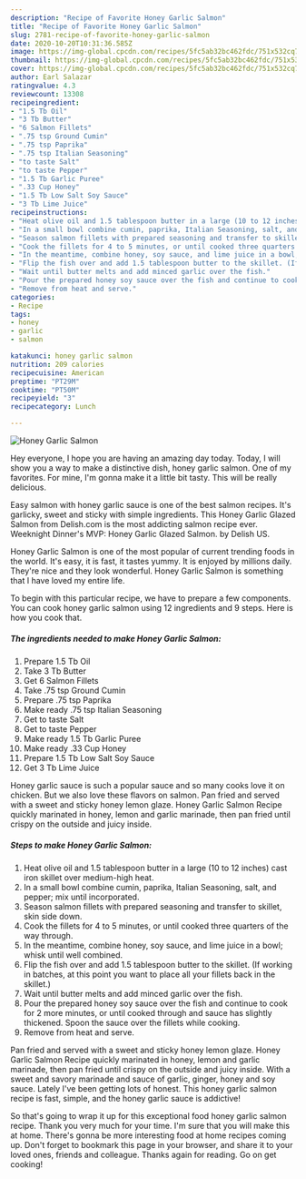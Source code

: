 ```yaml
---
description: "Recipe of Favorite Honey Garlic Salmon"
title: "Recipe of Favorite Honey Garlic Salmon"
slug: 2781-recipe-of-favorite-honey-garlic-salmon
date: 2020-10-20T10:31:36.585Z
image: https://img-global.cpcdn.com/recipes/5fc5ab32bc462fdc/751x532cq70/honey-garlic-salmon-recipe-main-photo.jpg
thumbnail: https://img-global.cpcdn.com/recipes/5fc5ab32bc462fdc/751x532cq70/honey-garlic-salmon-recipe-main-photo.jpg
cover: https://img-global.cpcdn.com/recipes/5fc5ab32bc462fdc/751x532cq70/honey-garlic-salmon-recipe-main-photo.jpg
author: Earl Salazar
ratingvalue: 4.3
reviewcount: 13308
recipeingredient:
- "1.5 Tb Oil"
- "3 Tb Butter"
- "6 Salmon Fillets"
- ".75 tsp Ground Cumin"
- ".75 tsp Paprika"
- ".75 tsp Italian Seasoning"
- "to taste Salt"
- "to taste Pepper"
- "1.5 Tb Garlic Puree"
- ".33 Cup Honey"
- "1.5 Tb Low Salt Soy Sauce"
- "3 Tb Lime Juice"
recipeinstructions:
- "Heat olive oil and 1.5 tablespoon butter in a large (10 to 12 inches) cast iron skillet over medium-high heat."
- "In a small bowl combine cumin, paprika, Italian Seasoning, salt, and pepper; mix until incorporated."
- "Season salmon fillets with prepared seasoning and transfer to skillet, skin side down."
- "Cook the fillets for 4 to 5 minutes, or until cooked three quarters of the way through."
- "In the meantime, combine honey, soy sauce, and lime juice in a bowl; whisk until well combined."
- "Flip the fish over and add 1.5 tablespoon butter to the skillet. (If working in batches, at this point you want to place all your fillets back in the skillet.)"
- "Wait until butter melts and add minced garlic over the fish."
- "Pour the prepared honey soy sauce over the fish and continue to cook for 2 more minutes, or until cooked through and sauce has slightly thickened. Spoon the sauce over the fillets while cooking."
- "Remove from heat and serve."
categories:
- Recipe
tags:
- honey
- garlic
- salmon

katakunci: honey garlic salmon 
nutrition: 209 calories
recipecuisine: American
preptime: "PT29M"
cooktime: "PT50M"
recipeyield: "3"
recipecategory: Lunch

---
```



![Honey Garlic Salmon](https://img-global.cpcdn.com/recipes/5fc5ab32bc462fdc/751x532cq70/honey-garlic-salmon-recipe-main-photo.jpg)

Hey everyone, I hope you are having an amazing day today. Today, I will show you a way to make a distinctive dish, honey garlic salmon. One of my favorites. For mine, I'm gonna make it a little bit tasty. This will be really delicious.

Easy salmon with honey garlic sauce is one of the best salmon recipes. It&#39;s garlicky, sweet and sticky with simple ingredients. This Honey Garlic Glazed Salmon from Delish.com is the most addicting salmon recipe ever. Weeknight Dinner&#39;s MVP: Honey Garlic Glazed Salmon. by Delish US.

Honey Garlic Salmon is one of the most popular of current trending foods in the world. It's easy, it is fast, it tastes yummy. It is enjoyed by millions daily. They're nice and they look wonderful. Honey Garlic Salmon is something that I have loved my entire life.


To begin with this particular recipe, we have to prepare a few components. You can cook honey garlic salmon using 12 ingredients and 9 steps. Here is how you cook that.

<!--inarticleads1-->

##### The ingredients needed to make Honey Garlic Salmon:

1. Prepare 1.5 Tb Oil
1. Take 3 Tb Butter
1. Get 6 Salmon Fillets
1. Take .75 tsp Ground Cumin
1. Prepare .75 tsp Paprika
1. Make ready .75 tsp Italian Seasoning
1. Get to taste Salt
1. Get to taste Pepper
1. Make ready 1.5 Tb Garlic Puree
1. Make ready .33 Cup Honey
1. Prepare 1.5 Tb Low Salt Soy Sauce
1. Get 3 Tb Lime Juice


Honey garlic sauce is such a popular sauce and so many cooks love it on chicken. But we also love these flavors on salmon. Pan fried and served with a sweet and sticky honey lemon glaze. Honey Garlic Salmon Recipe quickly marinated in honey, lemon and garlic marinade, then pan fried until crispy on the outside and juicy inside. 

<!--inarticleads2-->

##### Steps to make Honey Garlic Salmon:

1. Heat olive oil and 1.5 tablespoon butter in a large (10 to 12 inches) cast iron skillet over medium-high heat.
1. In a small bowl combine cumin, paprika, Italian Seasoning, salt, and pepper; mix until incorporated.
1. Season salmon fillets with prepared seasoning and transfer to skillet, skin side down.
1. Cook the fillets for 4 to 5 minutes, or until cooked three quarters of the way through.
1. In the meantime, combine honey, soy sauce, and lime juice in a bowl; whisk until well combined.
1. Flip the fish over and add 1.5 tablespoon butter to the skillet. (If working in batches, at this point you want to place all your fillets back in the skillet.)
1. Wait until butter melts and add minced garlic over the fish.
1. Pour the prepared honey soy sauce over the fish and continue to cook for 2 more minutes, or until cooked through and sauce has slightly thickened. Spoon the sauce over the fillets while cooking.
1. Remove from heat and serve.


Pan fried and served with a sweet and sticky honey lemon glaze. Honey Garlic Salmon Recipe quickly marinated in honey, lemon and garlic marinade, then pan fried until crispy on the outside and juicy inside. With a sweet and savory marinade and sauce of garlic, ginger, honey and soy sauce. Lately I&#39;ve been getting lots of honest. This honey garlic salmon recipe is fast, simple, and the honey garlic sauce is addictive! 

So that's going to wrap it up for this exceptional food honey garlic salmon recipe. Thank you very much for your time. I'm sure that you will make this at home. There's gonna be more interesting food at home recipes coming up. Don't forget to bookmark this page in your browser, and share it to your loved ones, friends and colleague. Thanks again for reading. Go on get cooking!
